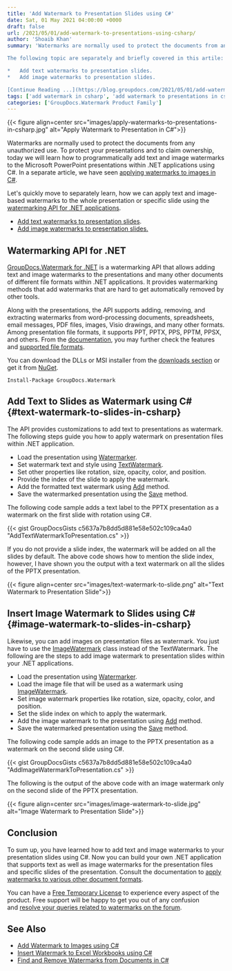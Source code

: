 ```yaml
---
title: 'Add Watermark to Presentation Slides using C#'
date: Sat, 01 May 2021 04:00:00 +0000
draft: false
url: /2021/05/01/add-watermark-to-presentations-using-csharp/
author: 'Shoaib Khan'
summary: 'Watermarks are normally used to protect the documents from any unauthorized use. To protect your presentations and to claim ownership, today we will learn how to programmatically add text and image watermarks to the Microsoft PowerPoint presentations within .NET applications using C#. In a separate article, we have seen [applying watermarks to images in C#](https://blog.groupdocs.com/2020/12/20/add-watermark-to-images-using-csharp-dotnet/).

The following topic are separately and briefly covered in this artile:

*   Add text watermarks to presentation slides.
*   Add image watermarks to presentation slides.

[Continue Reading ...](https://blog.groupdocs.com/2021/05/01/add-watermark-to-presentations-using-csharp/)'
tags: ['add watermark in csharp', 'add watermark to presentations in csharp', 'how to add watermark in csharp']
categories: ['GroupDocs.Watermark Product Family']
---
```




{{< figure align=center src="images/apply-watermarks-to-presentations-in-csharp.jpg" alt="Apply Watermark to Presentation in C#">}}


Watermarks are normally used to protect the documents from any unauthorized use. To protect your presentations and to claim ownership, today we will learn how to programmatically add text and image watermarks to the Microsoft PowerPoint presentations within .NET applications using C#. In a separate article, we have seen [applying watermarks to images in C#](https://blog.groupdocs.com/2020/12/20/add-watermark-to-images-using-csharp-dotnet/).

Let's quickly move to separately learn, how we can apply text and image-based watermarks to the whole presentation or specific slide using the [watermarking API for .NET applications](https://products.groupdocs.com/watermark/net).

*   [Add text watermarks to presentation slides](#text-watermark-to-slides-in-csharp).
*   [Add image watermarks to presentation slides.](#image-watermark-to-slides-in-csharp)

## Watermarking API for .NET

[GroupDocs.Watermark for .NET](https://products.groupdocs.com/watermark/net) is a watermarking API that allows adding text and image watermarks to the presentations and many other documents of different file formats within .NET applications. It provides watermarking methods that add watermarks that are hard to get automatically removed by other tools.

Along with the presentations, the API supports adding, removing, and extracting watermarks from word-processing documents, spreadsheets, email messages, PDF files, images, Visio drawings, and many other formats. Among presentation file formats, it supports PPT, PPTX, PPS, PPTM, PPSX, and others. From the [documentation](https://docs.groupdocs.com/watermark/net/), you may further check the features and [supported file formats](https://docs.groupdocs.com/watermark/net/supported-document-formats/).

You can download the DLLs or MSI installer from the [downloads section](https://downloads.groupdocs.com/watermark/net) or get it from [NuGet](https://www.nuget.org/packages/GroupDocs.Watermark/).

```
Install-Package GroupDocs.Watermark
```

## Add Text to Slides as Watermark using C# {#text-watermark-to-slides-in-csharp}

The API provides customizations to add text to presentations as watermark. The following steps guide you how to apply watermark on presentation files within .NET application.

*   Load the presentation using [Watermarker](https://apireference.groupdocs.com/watermark/net/groupdocs.watermark/watermarker).
*   Set watermark text and style using [TextWatermark](https://apireference.groupdocs.com/watermark/net/groupdocs.watermark.watermarks/textwatermark).
*   Set other properties like rotation, size, opacity, color, and position.
*   Provide the index of the slide to apply the watermark.
*   Add the formatted text watermark using [Add](https://apireference.groupdocs.com/watermark/net/groupdocs.watermark/watermarker/methods/add/index) method.
*   Save the watermarked presentation using the [Save](https://apireference.groupdocs.com/watermark/net/groupdocs.watermark/watermarker/methods/save/index) method.

The following code sample adds a text label to the PPTX presentation as a watermark on the first slide with rotation using C#.

{{< gist GroupDocsGists c5637a7b8dd5d881e58e502c109ca4a0 "AddTextWatermarkToPresentation.cs" >}}

If you do not provide a slide index, the watermark will be added on all the slides by default. The above code shows how to mention the slide index, however, I have shown you the output with a text watermark on all the slides of the PPTX presentation.



{{< figure align=center src="images/text-watermark-to-slide.png" alt="Text Watermark to Presentation Slide">}}


## Insert Image Watermark to Slides using C# {#image-watermark-to-slides-in-csharp}

Likewise, you can add images on presentation files as watermark. You just have to use the [ImageWatermark](https://apireference.groupdocs.com/watermark/net/groupdocs.watermark.watermarks/imagewatermark) class instead of the TextWatermark. The following are the steps to add image watermark to presentation slides within your .NET applications.

*   Load the presentation using [Watermarker](https://apireference.groupdocs.com/watermark/net/groupdocs.watermark/watermarker).
*   Load the image file that will be used as a watermark using [ImageWatermark](https://apireference.groupdocs.com/watermark/net/groupdocs.watermark.watermarks/imagewatermark).
*   Set image watermark properties like rotation, size, opacity, color, and position.
*   Set the slide index on which to apply the watermark.
*   Add the image watermark to the presentation using [Add](https://apireference.groupdocs.com/watermark/net/groupdocs.watermark/watermarker/methods/add/index) method.
*   Save the watermarked presentation using the [Save](https://apireference.groupdocs.com/watermark/net/groupdocs.watermark/watermarker/methods/save/index) method.

The following code sample adds an image to the PPTX presentation as a watermark on the second slide using C#.

{{< gist GroupDocsGists c5637a7b8dd5d881e58e502c109ca4a0 "AddImageWatermarkToPresentation.cs" >}}

The following is the output of the above code with an image watermark only on the second slide of the PPTX presentation.



{{< figure align=center src="images/image-watermark-to-slide.jpg" alt="Image Watermark to Presentation Slide">}}


## Conclusion

To sum up, you have learned how to add text and image watermarks to your presentation slides using C#. Now you can build your own .NET application that supports text as well as image watermarks for the presentation files and specific slides of the presentation. Consult the documentation to [apply watermarks to various other document formats](https://docs.groupdocs.com/watermark/net/adding-watermarks/).

You can have a [Free Temporary License](https://purchase.groupdocs.com/temporary-license) to experience every aspect of the product. Free support will be happy to get you out of any confusion and [resolve your queries related to watermarks on the forum](https://forum.groupdocs.com/c/watermark).

## See Also

*   [Add Watermark to Images using C#](https://blog.groupdocs.com/2020/12/20/add-watermark-to-images-using-csharp-dotnet/)
*   [Insert Watermark to Excel Workbooks using C#](https://blog.groupdocs.com/2021/11/04/watermark-excel-sheets-using-csharp/)
*   [Find and Remove Watermarks from Documents in C#](https://blog.groupdocs.com/2020/11/27/find-and-remove-watermarks-from-documents-in-csharp/)




